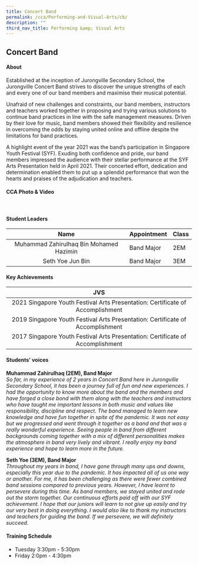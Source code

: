 ```yaml
---
title: Concert Band
permalink: /cca/Performing-and-Visual-Arts/cb/
description: ""
third_nav_title: Performing &amp; Visual Arts
---
```

## Concert Band

#### About
Established at the inception of Jurongville Secondary School, the Jurongville Concert Band strives to discover the unique strengths of each and every one of our band members and maximise their musical potential.

Unafraid of new challenges and constraints, our band members, instructors and teachers worked together in proposing and trying various solutions to continue band practices in line with the safe management measures. Driven by their love for music, band members showed their flexibility and resilience in overcoming the odds by staying united online and offline despite the limitations for band practices.

A highlight event of the year 2021 was the band’s participation in Singapore Youth Festival (SYF). Exuding both confidence and pride, our band members impressed the audience with their stellar performance at the SYF Arts Presentation held in April 2021. Their concerted effort, dedication and determination enabled them to put up a splendid performance that won the hearts and praises of the adjudication and teachers.

#### CCA Photo &amp; Video

<br>


#### Student Leaders

| Name | Appointment | Class |
|:---:|---|---|
| Muhammad Zahirulhaq Bin Mohamed Hazimin | Band Major | 2EM |
| Seth Yoe Jun Bin | Band Major | 3EM |

#### Key Achievements

| JVS |
|:---:|
| 2021 Singapore Youth Festival Arts Presentation: Certificate of Accomplishment |
| 2019 Singapore Youth Festival Arts Presentation: Certificate of Accomplishment |
| 2017&nbsp;Singapore Youth Festival Arts Presentation: Certificate of Accomplishment |

#### Students' voices
**Muhammad Zahirulhaq (2EM), Band Major** <br>
_So far, in my experience of 2 years in Concert Band here in Jurongville Secondary School, it has been a journey full of fun and new experiences. I had the opportunity to know more about the band and the members and have forged a close bond with them along with the teachers and instructors who have taught me important lessons in both music and values like responsibility, discipline and respect. The band managed to learn new knowledge and have fun together in spite of the pandemic. It was not easy but we progressed and went through it together as a band and that was a really wonderful experience. Seeing people in band from different backgrounds coming together with a mix of different personalities makes the atmosphere in band very lively and vibrant. I really enjoy my band experience and hope to learn more in the future._  
  
**Seth Yoe (3EM), Band Major** <br>
_Throughout my years in band, I have gone through many ups and downs, especially this year due to the pandemic. It has impacted all of us one way or another. For me, it has been challenging as there were fewer combined band sessions compared to previous years. However, I have learnt to persevere during this time. As band members, we stayed united and rode out the storm together. Our continuous efforts paid off with our SYF achievement. I hope that our juniors will learn to not give up easily and try our very best in doing everything. I would also like to thank my instructors and teachers for guiding the band. If we persevere, we will definitely succeed._  

#### Training Schedule
- Tuesday 3:30pm - 5:30pm<br>
- Friday 2:0pm - 4:30pm